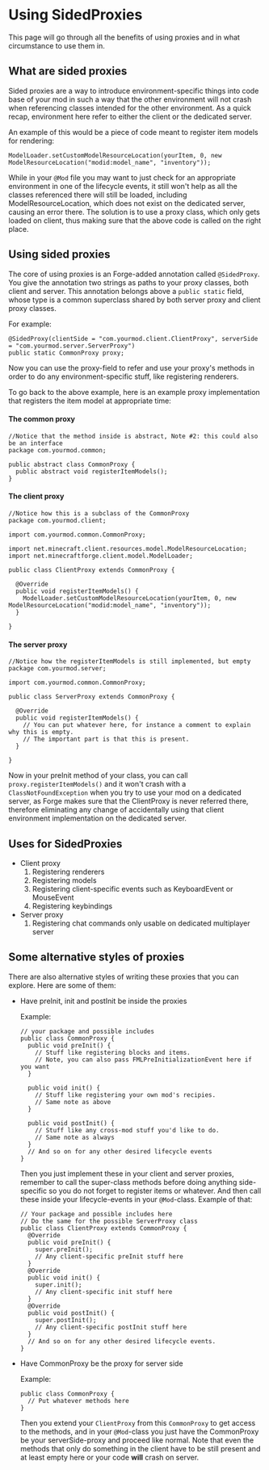 Using SidedProxies
===================

This page will go through all the benefits of using proxies and in what circumstance to use them in.

What are sided proxies
----------------------
Sided proxies are a way to introduce environment-specific things into code base of your mod in such a way that the other environment will not crash when referencing classes intended for the other environment. As a quick recap, environment here refer to either the client or the dedicated server.

An example of this would be a piece of code meant to register item models for rendering:

```
ModelLoader.setCustomModelResourceLocation(yourItem, 0, new ModelResourceLocation("modid:model_name", "inventory"));
```

While in your `@Mod` file you may want to just check for an appropriate environment in one of the lifecycle events, it still won't help as all the classes referenced there will still be loaded, including ModelResourceLocation,
which does not exist on the dedicated server, causing an error there.
The solution is to use a proxy class, which only gets loaded on client, thus making sure that the above code is called on the right place.

Using sided proxies
-------------------

The core of using proxies is an Forge-added annotation called `@SidedProxy`. You give the annotation two strings as paths to your proxy classes, both client and server.
This annotation belongs above a `public static` field, whose type is a common superclass shared by both server proxy and client proxy classes.

For example:

```
@SidedProxy(clientSide = "com.yourmod.client.ClientProxy", serverSide = "com.yourmod.server.ServerProxy")
public static CommonProxy proxy;
```

Now you can use the proxy-field to refer and use your proxy's methods in order to do any environment-specific stuff, like registering renderers.

To go back to the above example, here is an example proxy implementation that registers the item model at appropriate time:

#### The common proxy
```
//Notice that the method inside is abstract, Note #2: this could also be an interface
package com.yourmod.common;

public abstract class CommonProxy {
  public abstract void registerItemModels();
}
```

#### The client proxy
```
//Notice how this is a subclass of the CommonProxy
package com.yourmod.client;

import com.yourmod.common.CommonProxy;

import net.minecraft.client.resources.model.ModelResourceLocation;
import net.minecraftforge.client.model.ModelLoader;

public class ClientProxy extends CommonProxy {

  @Override
  public void registerItemModels() {
    ModelLoader.setCustomModelResourceLocation(yourItem, 0, new ModelResourceLocation("modid:model_name", "inventory"));
  }

}
```

#### The server proxy
```
//Notice how the registerItemModels is still implemented, but empty
package com.yourmod.server;

import com.yourmod.common.CommonProxy;

public class ServerProxy extends CommonProxy {

  @Override
  public void registerItemModels() {
    // You can put whatever here, for instance a comment to explain why this is empty.
    // The important part is that this is present.
  }

}
```

Now in your preInit method of your class, you can call `proxy.registerItemModels()` and it won't crash with a `ClassNotFoundException` when you try to use your mod on a dedicated server, as Forge makes sure that the ClientProxy is never referred there, therefore eliminating any change of accidentally using that client environment implementation on the dedicated server.

Uses for SidedProxies
---------------------

* Client proxy
  1. Registering renderers
  2. Registering models
  3. Registering client-specific events such as KeyboardEvent or MouseEvent
  4. Registering keybindings
* Server proxy
  1. Registering chat commands only usable on dedicated multiplayer server

Some alternative styles of proxies
----------------------------------

There are also alternative styles of writing these proxies that you can explore. Here are some of them:
* Have preInit, init and postInit be inside the proxies

  Example:

  ```
  // your package and possible includes
  public class CommonProxy {
    public void preInit() {
      // Stuff like registering blocks and items.
      // Note, you can also pass FMLPreInitializationEvent here if you want
    }

    public void init() {
      // Stuff like registering your own mod's recipies.
      // Same note as above
    }

    public void postInit() {
      // Stuff like any cross-mod stuff you'd like to do.
      // Same note as always
    }
    // And so on for any other desired lifecycle events
  }
  ```
  Then you just implement these in your client and server proxies, remember to call the super-class methods before doing anything side-specific so you do not forget to register items or whatever. And then call these inside your lifecycle-events in your `@Mod`-class.
  Example of that:
  ```
  // Your package and possible includes here
  // Do the same for the possible ServerProxy class
  public class ClientProxy extends CommonProxy {
    @Override
    public void preInit() {
      super.preInit();
      // Any client-specific preInit stuff here
    }
    @Override
    public void init() {
      super.init();
      // Any client-specific init stuff here
    }
    @Override
    public void postInit() {
      super.postInit();
      // Any client-specific postInit stuff here
    }
    // And so on for any other desired lifecycle events.
  }
  ```

* Have CommonProxy be the proxy for server side

  Example:

  ```
  public class CommonProxy {
    // Put whatever methods here
  }
  ```
  Then you extend your `ClientProxy` from this `CommonProxy` to get access to the methods, and in your `@Mod`-class you just have the CommonProxy be your serverSide-proxy and proceed like normal. Note that even the methods that only do something in the client have to be still present and at least empty here or your code **will** crash on server.
